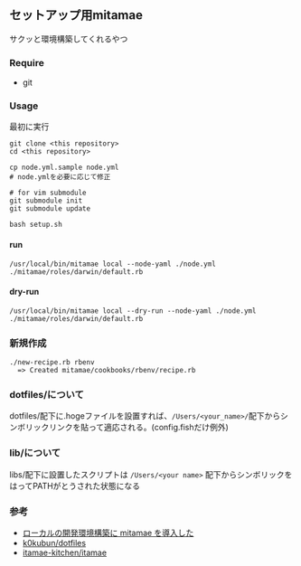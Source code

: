 ## セットアップ用mitamae
サクッと環境構築してくれるやつ

### Require
- git

### Usage

最初に実行

```shell
git clone <this repository>
cd <this repository>

cp node.yml.sample node.yml
# node.ymlを必要に応じて修正

# for vim submodule
git submodule init
git submodule update

bash setup.sh
```

#### run
```shell
/usr/local/bin/mitamae local --node-yaml ./node.yml ./mitamae/roles/darwin/default.rb
```

#### dry-run
```shell
/usr/local/bin/mitamae local --dry-run --node-yaml ./node.yml ./mitamae/roles/darwin/default.rb
```

### 新規作成

```shell
./new-recipe.rb rbenv
  => Created mitamae/cookbooks/rbenv/recipe.rb
```

### dotfiles/について

dotfiles/配下に.hogeファイルを設置すれば、`/Users/<your_name>/`配下からシンボリックリンクを貼って適応される。(config.fishだけ例外)

### lib/について

libs/配下に設置したスクリプトは `/Users/<your name>` 配下からシンボリックをはってPATHがとうされた状態になる

### 参考
- [ローカルの開発環境構築に mitamae を導入した](https://lime1024.hateblo.jp/entry/2021/05/12/233622)
- [k0kubun/dotfiles](https://github.com/k0kubun/dotfiles)
- [itamae-kitchen/itamae](https://github.com/itamae-kitchen/itamae)

